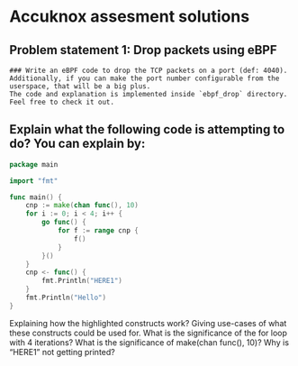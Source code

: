 # Accuknox assesment solutions

## Problem statement 1: Drop packets using eBPF

```
### Write an eBPF code to drop the TCP packets on a port (def: 4040). Additionally, if you can make the port number configurable from the userspace, that will be a big plus.
The code and explanation is implemented inside `ebpf_drop` directory. Feel free to check it out.
```
## Explain what the following code is attempting to do? You can explain by:
```go
package main

import "fmt"

func main() {
    cnp := make(chan func(), 10)
    for i := 0; i < 4; i++ {
        go func() {
            for f := range cnp {
                f()
            }
        }()
    }
    cnp <- func() {
        fmt.Println("HERE1")
    }
    fmt.Println("Hello")
}
```
Explaining how the highlighted constructs work?
Giving use-cases of what these constructs could be used for.
What is the significance of the for loop with 4 iterations?
What is the significance of make(chan func(), 10)?
Why is “HERE1” not getting printed?
